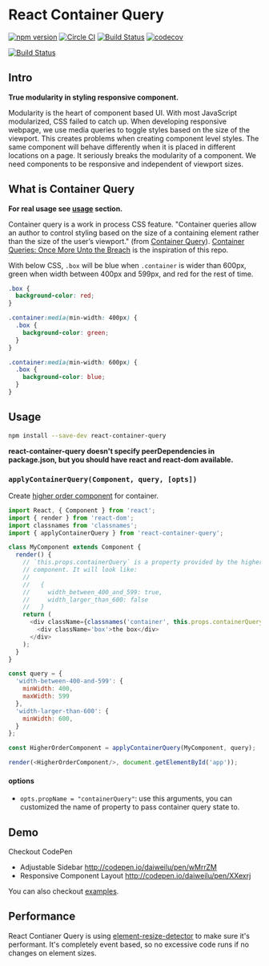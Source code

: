 # React Container Query

[![npm version](https://badge.fury.io/js/react-container-query.svg)](https://badge.fury.io/js/react-container-query)
[![Circle CI](https://circleci.com/gh/d6u/react-container-query/tree/master.svg?style=svg)](https://circleci.com/gh/d6u/react-container-query/tree/master)
[![Build Status](https://saucelabs.com/buildstatus/react-cq)](https://saucelabs.com/beta/builds/de7d8039f4e5417399ec27c39036c1b8)
[![codecov](https://codecov.io/gh/d6u/react-container-query/branch/master/graph/badge.svg)](https://codecov.io/gh/d6u/react-container-query)

[![Build Status](https://saucelabs.com/browser-matrix/react-cq.svg)](https://saucelabs.com/beta/builds/de7d8039f4e5417399ec27c39036c1b8)

## Intro

**True modularity in styling responsive component.**

Modularity is the heart of component based UI. With most JavaScript modularized, CSS failed to catch up. When developing responsive webpage, we use media queries to toggle styles based on the size of the viewport. This creates problems when creating component level styles. The same component will behave differently when it is placed in different locations on a page. It seriously breaks the modularity of a component. We need components to be responsive and independent of viewport sizes.

## What is Container Query

**For real usage see [usage](#usage) section.**

Container query is a work in process CSS feature. "Container queries allow an author to control styling based on the size of a containing element rather than the size of the user’s viewport." (from [Container Query](http://responsiveimagescg.github.io/container-queries/)). [Container Queries: Once More Unto the Breach](http://alistapart.com/article/container-queries-once-more-unto-the-breach) is the inspiration of this repo.

With below CSS, `.box` will be blue when `.container` is wider than 600px, green when width between 400px and 599px, and red for the rest of time.

```css
.box {
  background-color: red;
}

.container:media(min-width: 400px) {
  .box {
    background-color: green;
  }
}

.container:media(min-width: 600px) {
  .box {
    background-color: blue;
  }
}
```

## Usage

```sh
npm install --save-dev react-container-query
```

**react-container-query doesn't specify peerDependencies in package.json, but you should have react and react-dom available.**

### `applyContainerQuery(Component, query, [opts])`

Create [higher order component](https://gist.github.com/sebmarkbage/ef0bf1f338a7182b6775) for container.

```js
import React, { Component } from 'react';
import { render } from 'react-dom';
import classnames from 'classnames';
import { applyContainerQuery } from 'react-container-query';

class MyComponent extends Component {
  render() {
    // `this.props.containerQuery` is a property provided by the higher order
    // component. It will look like:
    //
    //   {
    //     width_between_400_and_599: true,
    //     width_larger_than_600: false
    //   }
    return (
      <div className={classnames('container', this.props.containerQuery)}>
        <div className='box'>the box</div>
      </div>
    );
  }
}

const query = {
  'width-between-400-and-599': {
    minWidth: 400,
    maxWidth: 599
  },
  'width-larger-than-600': {
    minWidth: 600,
  }
};

const HigherOrderComponent = applyContainerQuery(MyComponent, query);

render(<HigherOrderComponent/>, document.getElementById('app'));
```

#### options

- `opts.propName = "containerQuery"`: use this arguments, you can customized the name of property to pass container query state to.

## Demo

Checkout CodePen

- Adjustable Sidebar http://codepen.io/daiweilu/pen/wMrrZM
- Responsive Component Layout http://codepen.io/daiweilu/pen/XXexrj

You can also checkout [examples](./examples).

## Performance

React Contianer Query is using [element-resize-detector](https://www.npmjs.com/package/element-resize-detector) to make sure it's performant. It's completely event based, so no excessive code runs if no changes on element sizes.
